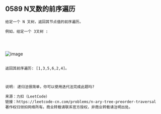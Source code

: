 ## 0589 N叉数的前序遍历

```text
给定一个 N 叉树，返回其节点值的前序遍历。

例如，给定一个 3叉树 :

 


```

![image](https://assets.leetcode-cn.com/aliyun-lc-upload/uploads/2018/10/12/narytreeexample.png)

```text

返回其前序遍历: [1,3,5,6,2,4]。

 

说明: 递归法很简单，你可以使用迭代法完成此题吗?

来源：力扣（LeetCode）
链接：https://leetcode-cn.com/problems/n-ary-tree-preorder-traversal
著作权归领扣网络所有。商业转载请联系官方授权，非商业转载请注明出处。
```